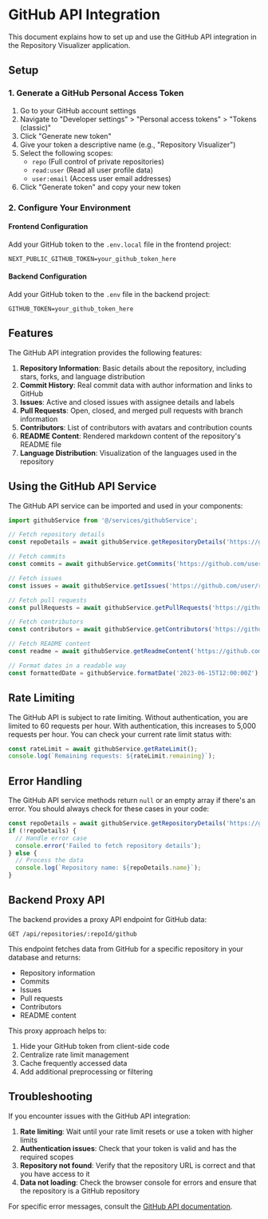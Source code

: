 # GitHub API Integration

This document explains how to set up and use the GitHub API integration in the Repository Visualizer application.

## Setup

### 1. Generate a GitHub Personal Access Token

1. Go to your GitHub account settings
2. Navigate to "Developer settings" > "Personal access tokens" > "Tokens (classic)"
3. Click "Generate new token"
4. Give your token a descriptive name (e.g., "Repository Visualizer")
5. Select the following scopes:
   - `repo` (Full control of private repositories)
   - `read:user` (Read all user profile data)
   - `user:email` (Access user email addresses)
6. Click "Generate token" and copy your new token

### 2. Configure Your Environment

#### Frontend Configuration

Add your GitHub token to the `.env.local` file in the frontend project:

```
NEXT_PUBLIC_GITHUB_TOKEN=your_github_token_here
```

#### Backend Configuration

Add your GitHub token to the `.env` file in the backend project:

```
GITHUB_TOKEN=your_github_token_here
```

## Features

The GitHub API integration provides the following features:

1. **Repository Information**: Basic details about the repository, including stars, forks, and language distribution
2. **Commit History**: Real commit data with author information and links to GitHub
3. **Issues**: Active and closed issues with assignee details and labels
4. **Pull Requests**: Open, closed, and merged pull requests with branch information
5. **Contributors**: List of contributors with avatars and contribution counts
6. **README Content**: Rendered markdown content of the repository's README file
7. **Language Distribution**: Visualization of the languages used in the repository

## Using the GitHub API Service

The GitHub API service can be imported and used in your components:

```typescript
import githubService from '@/services/githubService';

// Fetch repository details
const repoDetails = await githubService.getRepositoryDetails('https://github.com/user/repo');

// Fetch commits
const commits = await githubService.getCommits('https://github.com/user/repo');

// Fetch issues
const issues = await githubService.getIssues('https://github.com/user/repo');

// Fetch pull requests
const pullRequests = await githubService.getPullRequests('https://github.com/user/repo');

// Fetch contributors
const contributors = await githubService.getContributors('https://github.com/user/repo');

// Fetch README content
const readme = await githubService.getReadmeContent('https://github.com/user/repo');

// Format dates in a readable way
const formattedDate = githubService.formatDate('2023-06-15T12:00:00Z'); // Returns "6 months ago"
```

## Rate Limiting

The GitHub API is subject to rate limiting. Without authentication, you are limited to 60 requests per hour. With authentication, this increases to 5,000 requests per hour. You can check your current rate limit status with:

```typescript
const rateLimit = await githubService.getRateLimit();
console.log(`Remaining requests: ${rateLimit.remaining}`);
```

## Error Handling

The GitHub API service methods return `null` or an empty array if there's an error. You should always check for these cases in your code:

```typescript
const repoDetails = await githubService.getRepositoryDetails('https://github.com/user/repo');
if (!repoDetails) {
  // Handle error case
  console.error('Failed to fetch repository details');
} else {
  // Process the data
  console.log(`Repository name: ${repoDetails.name}`);
}
```

## Backend Proxy API

The backend provides a proxy API endpoint for GitHub data:

```
GET /api/repositories/:repoId/github
```

This endpoint fetches data from GitHub for a specific repository in your database and returns:
- Repository information
- Commits
- Issues
- Pull requests
- Contributors
- README content

This proxy approach helps to:
1. Hide your GitHub token from client-side code
2. Centralize rate limit management
3. Cache frequently accessed data
4. Add additional preprocessing or filtering

## Troubleshooting

If you encounter issues with the GitHub API integration:

1. **Rate limiting**: Wait until your rate limit resets or use a token with higher limits
2. **Authentication issues**: Check that your token is valid and has the required scopes
3. **Repository not found**: Verify that the repository URL is correct and that you have access to it
4. **Data not loading**: Check the browser console for errors and ensure that the repository is a GitHub repository

For specific error messages, consult the [GitHub API documentation](https://docs.github.com/en/rest).